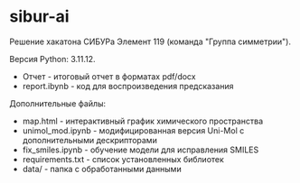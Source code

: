# sibur-ai
Решение хакатона СИБУРа Элемент 119 (команда "Группа симметрии").

Версия Python: 3.11.12.

- Отчет - итоговый отчет в форматах pdf/docx
- report.ibynb - код для воспроизведения предсказания

Дополнительные файлы:
- map.html - интерактивный график химического пространства
- unimol_mod.ipynb - модифицированная версия Uni-Mol с дополнительными дескрипторами
- fix_smiles.ipynb - обучение модели для исправления SMILES
- requirements.txt - список установленных библиотек
- data/ - папка с обработанными данными
